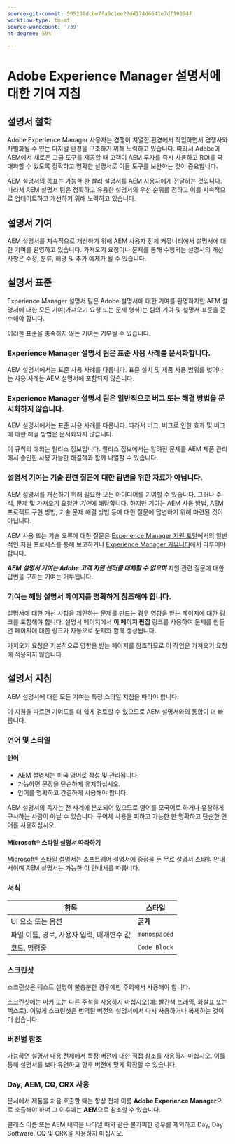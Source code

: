```yaml
---
source-git-commit: 505238dcbe7fa9c1ee22dd174d6641e7df10394f
workflow-type: tm+mt
source-wordcount: '739'
ht-degree: 59%

---
```

# Adobe Experience Manager 설명서에 대한 기여 지침

## 설명서 철학

Adobe Experience Manager 사용자는 경쟁이 치열한 환경에서 작업하면서 경쟁사와 차별화될 수 있는 디지털 환경을 구축하기 위해 노력하고 있습니다. 따라서 Adobe이 AEM에서 새로운 고급 도구를 제공할 때 고객이 AEM 투자를 즉시 사용하고 ROI를 극대화할 수 있도록 정확하고 명확한 설명서로 이들 도구를 보완하는 것이 중요합니다.

AEM 설명서의 목표는 가능한 한 빨리 설명서를 AEM 사용자에게 전달하는 것입니다. 따라서 AEM 설명서 팀은 정확하고 유용한 설명서의 우선 순위를 정하고 이를 지속적으로 업데이트하고 개선하기 위해 노력하고 있습니다.

## 설명서 기여

AEM 설명서를 지속적으로 개선하기 위해 AEM 사용자 전체 커뮤니티에서 설명서에 대한 기여를 환영하고 있습니다. 가져오기 요청이나 문제를 통해 수행되는 설명서의 개선 사항은 수정, 분류, 해명 및 추가 예제가 될 수 있습니다.

## 설명서 표준

Experience Manager 설명서 팀은 Adobe 설명서에 대한 기여를 환영하지만 AEM 설명서에 대한 모든 기여(가져오기 요청 또는 문제 형식)는 팀의 기여 및 설명서 표준을 준수해야 합니다.

이러한 표준을 충족하지 않는 기여는 거부될 수 있습니다.

### Experience Manager 설명서 팀은 표준 사용 사례를 문서화합니다.

AEM 설명서에서는 표준 사용 사례를 다룹니다. 표준 설치 및 제품 사용 범위를 벗어나는 사용 사례는 AEM 설명서에 포함되지 않습니다.

### Experience Manager 설명서 팀은 일반적으로 버그 또는 해결 방법을 문서화하지 않습니다.

AEM 설명서에서는 표준 사용 사례를 다룹니다. 따라서 버그, 버그로 인한 효과 및 버그에 대한 해결 방법은 문서화되지 않습니다.

이 규칙의 예외는 릴리스 정보입니다. 릴리스 정보에서는 알려진 문제를 AEM 제품 관리에서 승인한 사용 가능한 해결책과 함께 나열할 수 있습니다.

### 설명서 기여는 기술 관련 질문에 대한 답변을 위한 자료가 아닙니다.

AEM 설명서를 개선하기 위해 필요한 모든 아이디어를 기여할 수 있습니다. 그러나 주석, 문제 및 가져오기 요청만 *기여*&#x200B;에 해당합니다. 하지만 기여는 AEM 사용 방법, AEM 프로젝트 구현 방법, 기술 문제 해결 방법 등에 대한 질문에 답변하기 위해 마련된 것이 아닙니다.

AEM 사용 또는 기술 오류에 대한 질문은 [Experience Manager 지원 포털](https://experienceleague.adobe.com/?support-solution=Experience+Manager#home)에서의 일반적인 지원 프로세스를 통해 보고하거나 [Experience Manager 커뮤니티](https://experienceleaguecommunities.adobe.com/t5/adobe-experience-manager/ct-p/adobe-experience-manager-community)에서 다루어야 합니다.

***AEM 설명서 기여는 Adobe 고객 지원 센터를 대체할 수 없으며*** 지원 관련 질문에 대한 답변을 구하는 기여는 거부됩니다.

### 기여는 해당 설명서 페이지를 명확하게 참조해야 합니다.

설명서에 대한 개선 사항을 제안하는 문제를 만드는 경우 영향을 받는 페이지에 대한 링크를 포함해야 합니다. 설명서 페이지에서 **이 페이지 편집** 링크를 사용하여 문제를 만들면 페이지에 대한 링크가 자동으로 문제와 함께 생성됩니다.

가져오기 요청은 기본적으로 영향을 받는 페이지를 참조하므로 이 작업은 가져오기 요청에 적용되지 않습니다.

## 설명서 지침

AEM 설명서에 대한 모든 기여는 특정 스타일 지침을 따라야 합니다.

이 지침을 따르면 기여도를 더 쉽게 검토할 수 있으므로 AEM 설명서와의 통합이 더 빠릅니다.

### 언어 및 스타일

#### 언어

* AEM 설명서는 미국 영어로 작성 및 관리됩니다.
* 가능하면 문장을 단순하게 유지하십시오.
* 언어를 명확하고 간결하게 사용해야 합니다.

AEM 설명서의 독자는 전 세계에 분포되어 있으므로 영어를 모국어로 하거나 유창하게 구사하는 사람이 아닐 수 있습니다. 구어체 사용을 피하고 가능한 한 명확하고 단순한 언어를 사용하십시오.

#### Microsoft® 스타일 설명서 따라하기

[Microsoft® 스타일 설명서](https://learn.microsoft.com/en-us/style-guide/welcome/)는 소프트웨어 설명서에 중점을 둔 무료 설명서 스타일 안내서이며 AEM 설명서는 가능한 이 안내서를 따릅니다.

### 서식

| 항목 | 스타일 |
|---|---|
| UI 요소 또는 옵션 | **굵게** |
| 파일 이름, 경로, 사용자 입력, 매개변수 값 | `monospaced` |
| 코드, 명령줄 | ```Code Block``` |

### 스크린샷

스크린샷은 텍스트 설명이 불충분한 경우에만 주의해서 사용해야 합니다.

스크린샷에는 마커 또는 다른 주석을 사용하지 마십시오(예: 빨간색 프레임, 화살표 또는 텍스트). 이렇게 스크린샷은 번역된 버전의 설명서에서 다시 사용하거나 복제하는 것이 더 쉽습니다.

### 버전별 참조

가능하면 설명서 내용 전체에서 특정 버전에 대한 직접 참조를 사용하지 마십시오. 이를 통해 설명서를 보다 유연하고 향후 버전에 맞게 확장할 수 있습니다.

### Day, AEM, CQ, CRX 사용

문서에서 제품을 처음 호출할 때는 항상 전체 이름 **Adobe Experience Manager**&#x200B;으로 호출해야 하며 그 이후에는 **AEM**&#x200B;으로 참조할 수 있습니다.

클래스 이름 또는 AEM 내역을 나타낼 때와 같은 불가피한 경우를 제외하고 Day, Day Software, CQ 및 CRX을 사용하지 마십시오.
